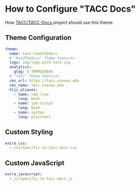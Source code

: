 # How to Configure "TACC Docs"

How [TACC/TACC-Docs][tacc-docs] project should use this theme.

[tacc-docs]: https://github.com/TACC/TACC-Docs

## Theme Configuration

```yaml
theme:
  name: tacc-readthedocs
  # "ReadTheDocs" Theme Features
  logo: img/logo-with-text.svg
  analytics:
    gtag: G-TRRRQZ0EHX
  # "TACC" Theme Features
  cms_url: https://tacc.utexas.edu
  cms_name: tacc.utexas.edu
  hljs_aliases:
    - name: cmd-line
      lang: bash
    - name: job-script
      lang: bash
    - name: syntax
      lang: plaintext
```

## Custom Styling

```yaml
extra_css:
  - css/specific-to-tacc-docs.css
```

## Custom JavaScript

```yaml
extra_javascript:
  - js/specific-to-tacc-docs.js
```
